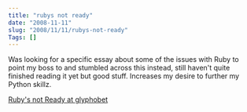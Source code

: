 ```yaml
--- 
title: "rubys not ready"
date: "2008-11-11"
slug: "2008/11/11/rubys-not-ready"
Tags: []
---
```

Was looking for a specific essay about some of the issues with Ruby to point my boss to and stumbled across this instead, still haven't quite finished reading it yet but good stuff.  Increases my desire to further my Python skillz.

<a href="http://glyphobet.net/blog/essay/228">Ruby's not Ready at glyphobet</a>
